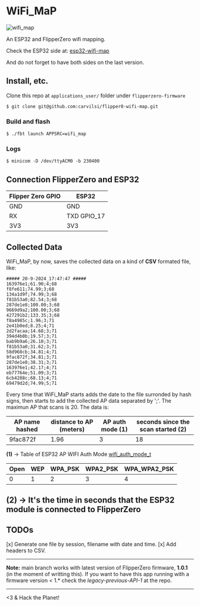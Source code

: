 # WiFi_MaP

![wifi_map](https://github.com/carvilsi/flipper0-wifi-map/blob/main/wifi_map.png?raw=true)

An ESP32 and FlipperZero wifi mapping.

Check the ESP32 side at: [esp32-wifi-map](https://github.com/carvilsi/esp32-wifi-map)

And do not forget to have both sides on the last version.

## Install, etc.

Clone this repo at `applications_user/` folder under `flipperzero-firmware`

`$ git clone git@github.com:carvilsi/flipper0-wifi-map.git`

### Build and flash

`$ ./fbt launch APPSRC=wifi_map`

### Logs

`$ minicom -D /dev/ttyACM0 -b 230400`

## Connection FlipperZero and ESP32

| Flipper Zero GPIO |    ESP32    |
|-------------------|-------------|
|      GND          |     GND     |
|      RX           | TXD GPIO_17 |
|      3V3          |     3V3     |

## Collected Data

WiFi_MaP, by now, saves the collected data on a kind of **CSV** formated file, like:

```
##### 20-9-2024_17:47:47 #####
163976e1;61.90;4;68
f8fe611;74.99;3;68
134a1d9f;74.99;3;68
f81b53a0;82.54;3;68
287de1e8;100.00;3;68
9669d9a2;100.00;3;68
427291b2;133.35;3;68
f8a4985c;1.96;3;71
2e41b0ed;8.25;4;71
2d2facaa;14.68;3;71
394d4b0b;19.57;3;71
bab9b9a6;26.10;3;71
f81b53a0;31.62;3;71
58d968cb;34.81;4;71
9fac872f;34.81;3;71
287de1e8;38.31;3;71
163976e1;42.17;4;71
eb77764e;51.09;3;71
6cb4288c;68.13;4;71
69479d2d;74.99;5;71
```
Every time that WiFi_MaP starts adds the date to the file surronded by hash signs, then starts to add the collected AP
data separated by ';'. The maximun AP that scans is 20.
The data is:

| AP name hashed | distance to AP (meters) | AP auth mode (1) | seconds since the scan started (2) | 
|----------------|-------------------------|------------------|------------------------------------|
|    9fac872f    |          1.96           |         3        |                 18                 |


**(1)** -> Table of ESP32 AP WIFI Auth Mode [wifi_auth_mode_t](https://github.com/pycom/esp-idf-2.0/blob/092aa8176ffa0ab386fb6d33e50e1a267bef9d1c/components/esp32/include/esp_wifi_types.h#L58)

| Open | WEP | WPA_PSK | WPA2_PSK | WPA_WPA2_PSK |
|------|-----|---------|----------|--------------|
|  0   |  1  |    2    |    3     |      4       |

**(2)** -> It's the time in seconds that the ESP32 module is connected to FlipperZero 
---

## TODOs

[x] Generate one file by session, filename with date and time.
[x] Add headers to CSV.

---

**Note:** main branch works with latest version of FlipperZero firmware, **1.0.1** (in the moment of writting this).
If you want to have this app running with a firmware version < 1.* check the *legacy-previous-API-1* at the repo.

---

<3 & Hack the Planet!
